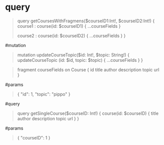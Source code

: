 # query

> query getCoursesWithFragmens(&#0036;courseID1:Int!, &#0036;courseID2:Int!) {
> course1 : course(id: &#0036;courseID1) {
> ...courseFields
> }
>  
>  course2 : course(id: &#0036;courseID2) {
>    ...courseFields
>  }
>}

#mutation

>mutation updateCourseTopic(&#0036;id: Int!, &#0036;topic: String!) {
>  updateCourseTopic (id: &#0036;id, topic: &#0036;topic) {
>    ...courseFields
>  }
>}

>  fragment courseFields on Course {
>    id
>    title
>    author
>    description
>    topic
>    url
>  }	

#params

>{
>  "id": 1,
>  "topic": "pippo"
>}

#query

>query getSingleCourse(&#0036;courseID: Int!) {
> course(id: &#0036;courseID) {
> title
> author
> description
> topic
> url
>}
>}

#params

>{
> "courseID": 1
> }
